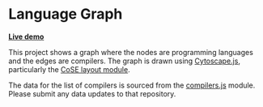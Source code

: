Language Graph
==============

**[Live demo](https://git.io/languages)**

This project shows a graph where the nodes are programming languages
and the edges are compilers. The graph is drawn using [Cytoscape.js](http://js.cytoscape.org),
particularly the [CoSE layout module](https://github.com/cytoscape/cytoscape.js-cose-bilkent).

The data for the list of compilers is sourced from the
[compilers.js](https://github.com/mohd-akram/compilers) module.
Please submit any data updates to that repository.
